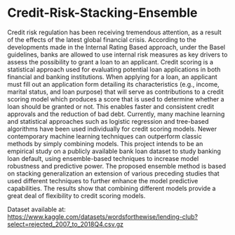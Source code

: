 # Credit-Risk-Stacking-Ensemble

Credit risk regulation has been receiving tremendous attention, as a result of the effects of the latest global financial crisis. According to the developments made in the Internal Rating Based approach, under the Basel guidelines, banks are allowed to use internal risk measures as key drivers to assess the possibility to grant a loan to an applicant. Credit scoring is a statistical approach used for evaluating potential loan applications in both financial and banking institutions. When applying for a loan, an applicant must fill out an application form detailing its characteristics (e.g., income, marital status, and loan purpose) that will serve as contributions to a credit scoring model which produces a score that is used to determine whether a loan should be granted or not. This enables faster and consistent credit approvals and the reduction of bad debt. Currently, many machine learning and statistical approaches such as logistic regression and tree-based algorithms have been used individually for credit scoring models. Newer contemporary machine learning techniques can outperform classic methods by simply combining models.
This project intends to be an empirical study on a publicly available bank loan dataset to study banking loan default, using ensemble-based techniques to increase model robustness and predictive power. The proposed ensemble method is based on stacking generalization an extension of various preceding studies that used different techniques to further enhance the model predictive capabilities. The results show that combining different models provide a great deal of flexibility to credit scoring models.

Dataset available at: https://www.kaggle.com/datasets/wordsforthewise/lending-club?select=rejected_2007_to_2018Q4.csv.gz
